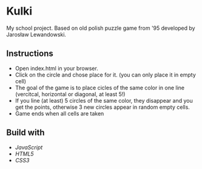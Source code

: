 # Kulki
My school project. Based on old polish puzzle game from '95 developed by Jarosław Lewandowski.

 ## Instructions 
 * Open index.html in your browser. 
 * Click on the circle and chose place for it. (you can only place it in empty cell) 
 * The goal of the game is to place cicles of the same color in one line (vercitcal, horizontal or diagonal, at least 5!)
 * If you line (at least) 5 circles of the same color, they disappear and you get the points, 
 otherwise 3 new circles appear in random empty cells.
 * Game ends when all cells are taken

 ## Build with

* *JavaScript*
* *HTML5*
* *CSS3*


